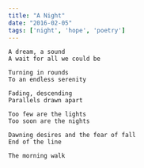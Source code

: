 ```yaml
---
title: "A Night"
date: "2016-02-05"
tags: ['night', 'hope', 'poetry']
---
```

    A dream, a sound
    A wait for all we could be

    Turning in rounds
    To an endless serenity

    Fading, descending
    Parallels drawn apart

    Too few are the lights
    Too soon are the nights

    Dawning desires and the fear of fall
    End of the line

    The morning walk
